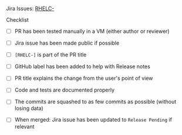 <!-- Write a description of what the PR solves and how -->

<!-- Link to relevant Jira issue, add multiple if necessary -->

Jira Issues: [RHELC-](https://issues.redhat.com/browse/RHELC-)

Checklist

- [ ] PR has been tested manually in a VM (either author or reviewer)
- [ ] Jira issue has been made public if possible
- [ ] `[RHELC-]` is part of the PR title <!-- For a proper sync with Jira -->
- [ ] GitHub label has been added to help with Release notes <!-- enhancement, bug-fix, no-changelog, security-hardening, breaking-change -->
- [ ] PR title explains the change from the user's point of view

- [ ] Code and tests are documented properly
- [ ] The commits are squashed to as few commits as possible (without losing data) <!-- The commits can be squashed to 1 commit, but then we might lose data regarding moving something to a new file and then refactoring for example. Hence squash without losing data -->
- [ ] When merged: Jira issue has been updated to `Release Pending` if relevant
